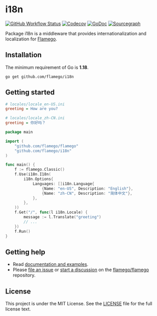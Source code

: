 # i18n

[![GitHub Workflow Status](https://img.shields.io/github/workflow/status/flamego/i18n/Go?logo=github&style=for-the-badge)](https://github.com/flamego/i18n/actions?query=workflow%3AGo)
[![Codecov](https://img.shields.io/codecov/c/gh/flamego/i18n?logo=codecov&style=for-the-badge)](https://app.codecov.io/gh/flamego/i18n)
[![GoDoc](https://img.shields.io/badge/GoDoc-Reference-blue?style=for-the-badge&logo=go)](https://pkg.go.dev/github.com/flamego/i18n?tab=doc)
[![Sourcegraph](https://img.shields.io/badge/view%20on-Sourcegraph-brightgreen.svg?style=for-the-badge&logo=sourcegraph)](https://sourcegraph.com/github.com/flamego/i18n)

Package i18n is a middleware that provides internationalization and localization for [Flamego](https://github.com/flamego/flamego).

## Installation

The minimum requirement of Go is **1.18**.

	go get github.com/flamego/i18n

## Getting started

```ini
# locales/locale_en-US.ini
greeting = How are you?
```

```ini
# locales/locale_zh-CN.ini
greeting = 你好吗？
```

```go
package main

import (
	"github.com/flamego/flamego"
	"github.com/flamego/i18n"
)

func main() {
	f := flamego.Classic()
	f.Use(i18n.I18n(
		i18n.Options{
			Languages: []i18n.Language{
				{Name: "en-US", Description: "English"},
				{Name: "zh-CN", Description: "简体中文"},
			},
		},
	))
	f.Get("/", func(l i18n.Locale) {
		message := l.Translate("greeting")
		// ...
	})
	f.Run()
}
```

## Getting help

- Read [documentation and examples](https://flamego.dev/middleware/i18n.html).
- Please [file an issue](https://github.com/flamego/flamego/issues) or [start a discussion](https://github.com/flamego/flamego/discussions) on the [flamego/flamego](https://github.com/flamego/flamego) repository.

## License

This project is under the MIT License. See the [LICENSE](LICENSE) file for the full license text.
